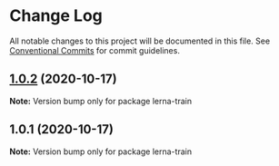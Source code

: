 # Change Log

All notable changes to this project will be documented in this file.
See [Conventional Commits](https://conventionalcommits.org) for commit guidelines.

## [1.0.2](https://github.com/VladBilenko/Lerna-test/compare/v1.0.1...v1.0.2) (2020-10-17)

**Note:** Version bump only for package lerna-train





## 1.0.1 (2020-10-17)

**Note:** Version bump only for package lerna-train
